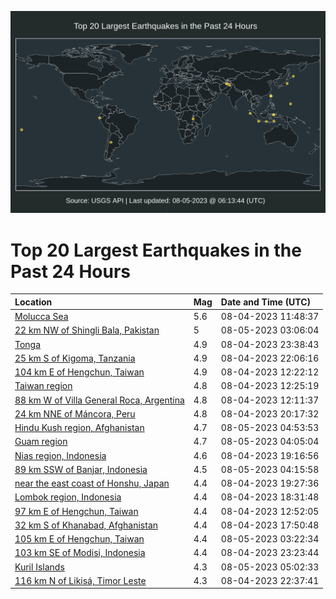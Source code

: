 ![Map](./map.png)

# Top 20 Largest Earthquakes in the Past 24 Hours

| Location | Mag | Date and Time (UTC) |
|:---|:---|:---|
| [Molucca Sea](https://earthquake.usgs.gov/earthquakes/eventpage/us6000kxs1) | 5.6 | 08-04-2023 11:48:37 |
| [22 km NW of Shingli Bala, Pakistan](https://earthquake.usgs.gov/earthquakes/eventpage/us6000ky0p) | 5 | 08-05-2023 03:06:04 |
| [Tonga](https://earthquake.usgs.gov/earthquakes/eventpage/us6000kxzs) | 4.9 | 08-04-2023 23:38:43 |
| [25 km S of Kigoma, Tanzania](https://earthquake.usgs.gov/earthquakes/eventpage/us6000kxz5) | 4.9 | 08-04-2023 22:06:16 |
| [104 km E of Hengchun, Taiwan](https://earthquake.usgs.gov/earthquakes/eventpage/us6000kxsl) | 4.9 | 08-04-2023 12:22:12 |
| [Taiwan region](https://earthquake.usgs.gov/earthquakes/eventpage/us6000kxsm) | 4.8 | 08-04-2023 12:25:19 |
| [88 km W of Villa General Roca, Argentina](https://earthquake.usgs.gov/earthquakes/eventpage/us6000kxse) | 4.8 | 08-04-2023 12:11:37 |
| [24 km NNE of Máncora, Peru](https://earthquake.usgs.gov/earthquakes/eventpage/us6000kxye) | 4.8 | 08-04-2023 20:17:32 |
| [Hindu Kush region, Afghanistan](https://earthquake.usgs.gov/earthquakes/eventpage/us6000ky1a) | 4.7 | 08-05-2023 04:53:53 |
| [Guam region](https://earthquake.usgs.gov/earthquakes/eventpage/us6000ky13) | 4.7 | 08-05-2023 04:05:04 |
| [Nias region, Indonesia](https://earthquake.usgs.gov/earthquakes/eventpage/us6000kxxy) | 4.6 | 08-04-2023 19:16:56 |
| [89 km SSW of Banjar, Indonesia](https://earthquake.usgs.gov/earthquakes/eventpage/us6000ky14) | 4.5 | 08-05-2023 04:15:58 |
| [near the east coast of Honshu, Japan](https://earthquake.usgs.gov/earthquakes/eventpage/us6000kxy0) | 4.4 | 08-04-2023 19:27:36 |
| [Lombok region, Indonesia](https://earthquake.usgs.gov/earthquakes/eventpage/us6000kxxq) | 4.4 | 08-04-2023 18:31:48 |
| [97 km E of Hengchun, Taiwan](https://earthquake.usgs.gov/earthquakes/eventpage/us6000kxsv) | 4.4 | 08-04-2023 12:52:05 |
| [32 km S of Khanabad, Afghanistan](https://earthquake.usgs.gov/earthquakes/eventpage/us6000kxxb) | 4.4 | 08-04-2023 17:50:48 |
| [105 km E of Hengchun, Taiwan](https://earthquake.usgs.gov/earthquakes/eventpage/us6000ky0u) | 4.4 | 08-05-2023 03:22:34 |
| [103 km SE of Modisi, Indonesia](https://earthquake.usgs.gov/earthquakes/eventpage/us6000kxzn) | 4.4 | 08-04-2023 23:23:44 |
| [Kuril Islands](https://earthquake.usgs.gov/earthquakes/eventpage/us6000ky1m) | 4.3 | 08-05-2023 05:02:33 |
| [116 km N of Likisá, Timor Leste](https://earthquake.usgs.gov/earthquakes/eventpage/us6000kxzh) | 4.3 | 08-04-2023 22:37:41 |
